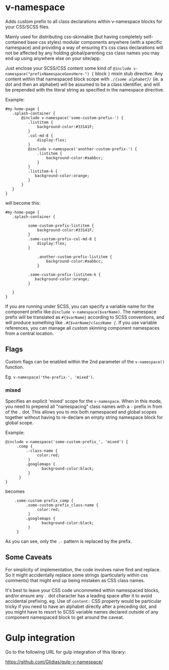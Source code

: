 # v-namespace
Adds custom prefix to all class declarations within v-namespace blocks for your CSS/SCSS files.

Mainly used for distributing css-skinnable (but having completely self-contained base css styles) modular components anywhere (with a specific namespace) and providing a way of ensuring it's css class declarations will not be affected by any holding global/parenting css class names you may end up using anywhere else on your site/app.

Just enclose your SCSS/CSS content some kind of `@include v-namespace("prefixNamespaceGoesHere-") {` block `}` mixin stub directive. Any content within that namespaced block  scope with _`./{some alphabet}/`_  (ie. a dot and then an alphabet) will be assumed to be a class identifier, and will be prepended with the literal string as specified in the namespace directive.

Example:

    #my-home-page {
       .splash-container {
           @include v-namespace('some-custom-prefix-') {
              .listitem {
                  background-color:#33141F;
              }
              .col-md-8 {
                  display:flex;
              }
              @include v-namespace('another-custom-prefix-') {
                  .listitem {
                      background-color:#aabbcc;
                  }
              }
              .listitem-k {
                 background-color:orange;
              }
           }
       }
    }
    
will become this:

    #my-home-page {
       .splash-container {
         
              some-custom-prefix-listitem {
                  background-color:#33141F;
              }
              .some-custom-prefix-col-md-8 {
                  display:flex;
              }
             
                  .another-custom-prefix-listitem {
                      background-color:#aabbcc;
                  }
              
              .some-custom-prefix-listitem-k {
                 background-color:orange;
              }
           
       }
    }
  
If you are running under SCSS, you can specify a variable name for the component prefix like `@include v-namespace($varName)`. The namespace prefix will be translated as `#{$varName}` according to SCSS conventions, and will produce something like _`.#{$varName}className {`_. If you use variable references, you can manage all custom skinning component namespaces from a central location.

## Flags

Custom flags can be enabled within the 2nd parameter of the `v-namespace()` function. 

Eg. `v-namespace('the-prefix-', 'mixed')`.

### mixed

Specifies an explicit 'mixed' scope for  the `v-namespace`. When in this mode, you need to prepend all "namespacing" class names with a `-` prefix in from of the `.` dot. This allows you to mix both namespaced and global scopes together without having to re-declare an empty string namespace block for global scope.

Example:

    @include v-namespace('some-custom-prefix_', 'mixed') {
         .comp {
             .-class-name {
                  color:red;
              } 
             .googlemaps {
                    background-color:black;
              }
          }
    }
  
  becomes
  
        .some-custom-prefix_comp {
             .some-custom-prefix_class-name {
                  color:red;
              } 
             .googlemaps {
                    background-color:black;
              }
         }
   
 As you can see, only the `.-` pattern is replaced by the prefix.
 
 ## Some Caveats
 
For simplicity of implementation, the code involves naive find and replace. So it might accidentally replace some strings (particularly within css comments) that might end up being mistaken as CSS class names. 

It's best to leave your CSS code uncommeted within namespaced blocks, and/or ensure any `.` dot character has a leading space after it to avoid accidental prefixing. eg. Use of `content:` CSS property would be particular tricky if you need to have an alphabet directly after a preceding dot, and you might have to resort to SCSS variable names declared outside of any component namespaced block to get around the caveat.
 
 
# Gulp integration
 
Go to the following URL for gulp integration of this library:
 
https://github.com/Glidias/gulp-v-namespace/
